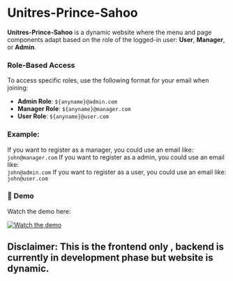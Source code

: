 # Unitres-Prince-Sahoo

**Unitres-Prince-Sahoo** is a dynamic website where the menu and page components adapt based on the role of the logged-in user: **User**, **Manager**, or **Admin**.

### Role-Based Access
To access specific roles, use the following format for your email when joining:  
- **Admin Role**: `${anyname}@admin.com`  
- **Manager Role**: `${anyname}@manager.com`  
- **User Role**: `${anyname}@user.com`

### Example:
If you want to register as a manager, you could use an email like:  
`john@manager.com`
If you want to register as a admin, you could use an email like:  
`john@admin.com`
If you want to register as a user, you could use an email like:  
`john@user.com`

### 🚀 Demo
Watch the demo here:

[![Watch the demo](https://img.youtube.com/vi/<VIDEO_ID>/0.jpg)](https://www.youtube.com/watch?v=<VIDEO_ID>)

## Disclaimer: This is the frontend only , backend is currently in development phase but website is dynamic.

